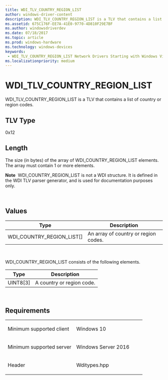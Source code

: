 ```yaml
---
title: WDI_TLV_COUNTRY_REGION_LIST
author: windows-driver-content
description: WDI_TLV_COUNTRY_REGION_LIST is a TLV that contains a list of country or region codes.
ms.assetid: 675C176F-EE7A-41E0-9770-4D810F29E7BF
ms.author: windowsdriverdev 
ms.date: 07/18/2017 
ms.topic: article 
ms.prod: windows-hardware 
ms.technology: windows-devices 
keywords:
 - WDI_TLV_COUNTRY_REGION_LIST Network Drivers Starting with Windows Vista
ms.localizationpriority: medium
---
```


# WDI\_TLV\_COUNTRY\_REGION\_LIST


WDI\_TLV\_COUNTRY\_REGION\_LIST is a TLV that contains a list of country or region codes.

## TLV Type


0x12

## Length


The size (in bytes) of the array of WDI\_COUNTRY\_REGION\_LIST elements. The array must contain 1 or more elements.

**Note**  WDI\_COUNTRY\_REGION\_LIST is not a WDI structure. It is defined in the WDI TLV parser generator, and is used for documentation purposes only.

 

## Values


| Type                           | Description                          |
|--------------------------------|--------------------------------------|
| WDI\_COUNTRY\_REGION\_LIST\[\] | An array of country or region codes. |

 

WDI\_COUNTRY\_REGION\_LIST consists of the following elements.

| Type       | Description               |
|------------|---------------------------|
| UINT8\[3\] | A country or region code. |

 

Requirements
------------

<table>
<colgroup>
<col width="50%" />
<col width="50%" />
</colgroup>
<tbody>
<tr class="odd">
<td><p>Minimum supported client</p></td>
<td><p>Windows 10</p></td>
</tr>
<tr class="even">
<td><p>Minimum supported server</p></td>
<td><p>Windows Server 2016</p></td>
</tr>
<tr class="odd">
<td><p>Header</p></td>
<td>Wditypes.hpp</td>
</tr>
</tbody>
</table>

 

 




